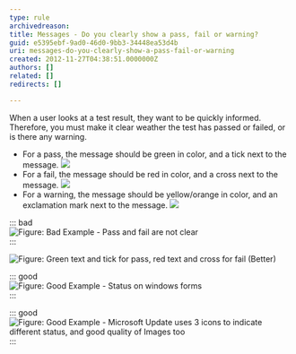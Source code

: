 ```yaml
---
type: rule
archivedreason: 
title: Messages - Do you clearly show a pass, fail or warning?
guid: e5395ebf-9ad0-46d0-9bb3-34448ea53d4b
uri: messages-do-you-clearly-show-a-pass-fail-or-warning
created: 2012-11-27T04:38:51.0000000Z
authors: []
related: []
redirects: []

---
```


When a user looks at a test result, they want to be quickly informed. Therefore, you must make it clear weather the test has passed or failed, or is there any warning.

<!--endintro-->

* For a pass, the message should be green in color, and a tick next to the message. ![](/rules/messages-do-you-clearly-show-a-pass-fail-or-warning/Success-lg.gif)
* For a fail, the message should be red in color, and a cross next to the message. ![](/rules/messages-do-you-clearly-show-a-pass-fail-or-warning/Fail-lg.gif)
* For a warning, the message should be yellow/orange in color, and an exclamation mark next to the message. ![](/rules/messages-do-you-clearly-show-a-pass-fail-or-warning/Warning-lg.gif)



::: bad  
![Figure: Bad Example - Pass and fail are not clear](/rules/messages-do-you-clearly-show-a-pass-fail-or-warning/RulesT1.gif)  
:::

![Figure: Green text and tick for pass, red text and cross for fail (Better)](/rules/messages-do-you-clearly-show-a-pass-fail-or-warning/RulesT2.gif)  


::: good  
![Figure: Good Example - Status on windows forms](/rules/messages-do-you-clearly-show-a-pass-fail-or-warning/RulesT4.gif)  
:::


::: good  
![Figure: Good Example - Microsoft Update uses 3 icons to indicate different status, and good quality of Images too](/rules/messages-do-you-clearly-show-a-pass-fail-or-warning/MicrosoftUpdate.gif)  
:::


